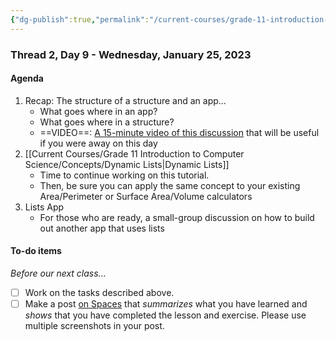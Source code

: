 ```yaml
---
{"dg-publish":true,"permalink":"/current-courses/grade-11-introduction-to-computer-science/thread-2/day-9/","dgHomeLink":false}
---
```


### Thread 2, Day 9 - Wednesday, January 25, 2023

#### Agenda

1. Recap: The structure of a structure and an app...
	- What goes where in an app?
	- What goes where in a structure?
	- ==VIDEO==: [A 15-minute video of this discussion](https://youtu.be/1c4zmjYVFOc) that will be useful if you were away on this day
2. [[Current Courses/Grade 11 Introduction to Computer Science/Concepts/Dynamic Lists\|Dynamic Lists]]
	- Time to continue working on this tutorial.
	- Then, be sure you can apply the same concept to your existing Area/Perimeter or Surface Area/Volume calculators
3. Lists App
	- For those who are ready, a small-group discussion on how to build out another app that uses lists
	  
#### To-do items
*Before our next class...*
- [ ] Work on the tasks described above.
- [ ] Make a post [on Spaces](https://ca.spacesedu.com/) that *summarizes* what you have learned and *shows* that you have completed the lesson and exercise. Please use multiple screenshots in your post.